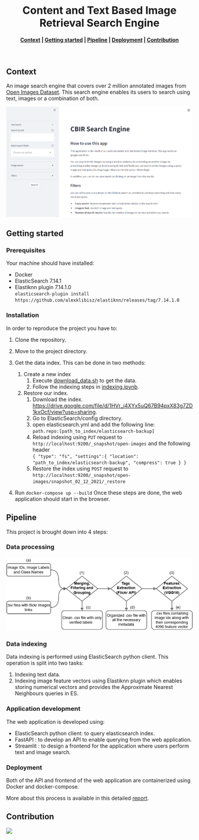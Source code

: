 <h1 align="center">
  <br>
  Content and Text Based Image Retrieval Search Engine
</h1>
<div align="center">
  <h4>
    <a href="#context">Context</a> |
    <a href="#getting-started">Getting started</a> |
    <a href="#pipeline">Pipeline</a> |
    <a href="#deployment">Deployment</a> |
    <a href="#contribution">Contribution</a>
  </h4>
</div>
<br>

## Context
An image search engine that covers over 2 million annotated images from [Open Images Dataset](https://storage.googleapis.com/openimages/web/index.html). This search engine enables its users to search using text, images or a combination of both.

![home page](images/home.png)


## Getting started
### Prerequisites
Your machine should have installed:
- Docker
- ElasticSearch 7.14.1
- Elastiknn plugin 7.14.1.0 <br/>
  `elasticsearch-plugin install https://github.com/alexklibisz/elastiknn/releases/tag/7.14.1.0 ` 

### Installation
In order to reproduce the project you have to:

1. Clone the repository.
2. Move to the project directory.
3. Get the data index. This can be done in two methods:
    1. Create a new index
        1. Execute [download_data.sh](data/download_data.sh) to get the data.
        2. Follow the indexing steps in [indexing.ipynb](data-preparation/indexing.ipynb).
    2. Restore our index.
        1. Download the index. https://drive.google.com/file/d/1HVr_i4XYx5uQ67B94pxX83g7ZD1kxOcf/view?usp=sharing.
        2. Go to ElasticSearch/config directory.
        3. open elasticsearch.yml and add the following line: <br /> `path.repo:[path_to_index/elasticsearch-backup]`
        4. Reload indexing using `PUT` request to <br /> `http://localhost:9200/_snapshot/open-images` and the following header <br />
        `{
            "type": "fs",
            "settings":{
                "location": "path_to_index/elasticsearch-backup",
                "compress": true
                }
        }`
        5. Restore the index using `POST` request to <br />
        `http://localhost:9200/_snapshot/open-images/snapshot_02_12_2021/_restore`

5. Run `docker-compose up --build`
Once these steps are done, the web application should start in the browser.


## Pipeline
This project is brought down into 4 steps:
### Data processing
![data processing pipeline](images/dataset.jpg)
### Data indexing
Data indexing is performed using ElasticSearch python client. This operation is split into two tasks:
1. Indexing text data.
2. Indexing image feature vectors using Elastiknn plugin which enables storing numerical vectors and provides the Approximate Nearest Neighbours queries in ES.
### Application development
The web application is developed using:
- ElasticSearch python client: to query elasticsearch index.
- FastAPI : to develop an API to enable querying from the web application.
- Streamlit : to design a frontend for the application where users perform text and image search.

### Deployment
Both of the API and frontend of the web application are containerized using Docker and docker-compose.

More about this process is available in this detailed [report](/docs).

## Contribution
<a href="https://github.com/GhaziXX/content-and-text-based-image-retrieval/graphs/contributors">
  <img src="https://contrib.rocks/image?repo=GhaziXX/content-and-text-based-image-retrieval" width=100/>
</a>
